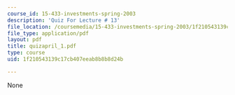 ```yaml
---
course_id: 15-433-investments-spring-2003
description: 'Quiz For Lecture # 13'
file_location: /coursemedia/15-433-investments-spring-2003/1f210543139c17cb407eeab8b8b8d24b_quizapril_1.pdf
file_type: application/pdf
layout: pdf
title: quizapril_1.pdf
type: course
uid: 1f210543139c17cb407eeab8b8b8d24b

---
```

None